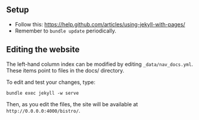 ## Setup

* Follow this: https://help.github.com/articles/using-jekyll-with-pages/
* Remember to `bundle update` periodically.

## Editing the website

The left-hand column index can be modified by editing `_data/nav_docs.yml`.
These items point to files in the docs/ directory.

To edit and test your changes, type:
```
bundle exec jekyll -w serve
```

Then, as you edit the files, the site will be available at
`http://0.0.0.0:4000/bistro/`.

